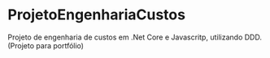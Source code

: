 # ProjetoEngenhariaCustos
Projeto de engenharia de custos em .Net Core e Javascritp, utilizando DDD. (Projeto para portfólio)
